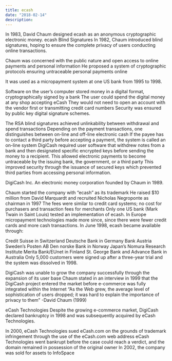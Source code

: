 ```yaml
---
title: ecash
date: "2018-02-14"
description: 
---
```


In 1983, David Chaum designed ecash as an anonymous cryptographic electronic money.
ecash
Blind Signatures
In 1982, Chaum introduced blind signatures, hoping to ensure the complete privacy of users conducting online transactions.

Chaum was concerned with the public nature and open access to online payments and personal information
He proposed a system of cryptographic protocols ensuring untraceable personal payments online

It was used as a micropayment system at one US bank from 1995 to 1998.

Software on the user’s computer stored money in a digital format, cryptographically signed by a bank
The user could spend the digital money at any shop accepting eCash
They would not need to open an account with the vendor first or transmitting credit card numbers
Security was ensured by public key digital signature schemes.

The RSA blind signatures achieved unlinkability between withdrawal and spend transactions
Depending on the payment transactions, one distinguishes between on-line and off-line electronic cash
If the payee has to contact a third party before accepting a payment, the system is called an on-line system
DigiCash required user software that withdrew notes from a bank and then designated specific encrypted keys before sending the money to a recipient. This allowed electronic payments to become untraceable by the issuing bank, the government, or a third party This improved security through the issuance of secured keys which prevented third parties from accessing personal information.

DigiCash Inc.
An electronic money corporation founded by Chaum in 1989.

Chaum started the company with “ecash” as its trademark
He raised $10 million from David Marquardt and recruited Nicholas Negroponte as chairman in 1997
The fees were similar to credit card systems; no cost for purchasers and transaction fees for merchants
Only one US bank (Mark Twain in Saint Louis) tested an implementation of ecash. In Europe micropayment technologies made more since, since there were fewer credit cards and more cash transactions. In June 1998, ecash became available through:

Credit Suisse in Switzerland
Deutsche Bank in Germany
Bank Austria
Sweden’s Posten AB
Den norske Bank in Norway
Japan’s Nomura Research Institute
Merita Bank/EUnet in Finland
St. George Bank and Advance Bank in Australia
Only 5,000 customers were signed up after a three-year trial and the system was dissolved in 1998.

DigiCash was unable to grow the company successfully through the expansion of its user base
Chaum stated in an interview in 1999 that the DigiCash project entered the market before e-commerce was fully integrated within the Internet
“As the Web grew, the average level of sophistication of users dropped; it was hard to explain the importance of privacy to them” -David Chaum (1999)

eCash Technologies
Despite the growing e-commerce market, DigiCash declared bankruptcy in 1998 and was subsequently acquired by eCash Technologies.

In 2000, eCash Technologies sued eCash.com on the grounds of trademark infringement through the use of the eCash.com web address
eCash Technologies went bankrupt before the case could reach a verdict, and the domain remained in possession of the original owner
In 2002, the company was sold for assets to InfoSpace